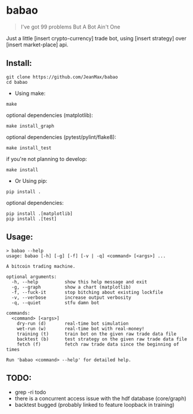 # babao

> I've got 99 problems But A Bot Ain't One

Just a little [insert crypto-currency] trade bot, using [insert strategy] over [insert market-place] api.


## Install:

```
git clone https://github.com/JeanMax/babao
cd babao
```

* Using make:
```
make
```


optional dependencies (matplotlib):
```
make install_graph
```


optional dependencies (pytest/pylint/flake8):
```
make install_test
```


if you're not planning to develop:
```
make install
```


* Or Using pip:
```
pip install .
```


optional dependencies:
```
pip install .[matplotlib]
pip install .[test]
```


## Usage:

```
> babao --help
usage: babao [-h] [-g] [-f] [-v | -q] <command> [<args>] ...

A bitcoin trading machine.

optional arguments:
  -h, --help          show this help message and exit
  -g, --graph         show a chart (matplotlib)
  -f, --fuck-it       stop bitching about existing lockfile
  -v, --verbose       increase output verbosity
  -q, --quiet         stfu damn bot

commands:
  <command> [<args>]
    dry-run (d)       real-time bot simulation
    wet-run (w)       real-time bot with real-money!
    training (t)      train bot on the given raw trade data file
    backtest (b)      test strategy on the given raw trade data file
    fetch (f)         fetch raw trade data since the beginning of times

Run 'babao <command> --help' for detailed help.
```

## TODO:

* grep -ri todo
* there is a concurrent access issue with the hdf database (core/graph)
* backtest bugged (probably linked to feature loopback in training)
